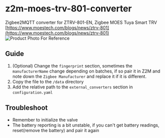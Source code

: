 # z2m-moes-trv-801-converter
Zigbee2MQTT converter for ZTRV-801-EN, Zigbee MOES Tuya Smart TRV [https://www.moestech.com/blogs/news/ztrv-801](https://www.moestech.com/blogs/news/ztrv-801)
![Product Photo For Reference](https://cdn.shopifycdn.net/s/files/1/0531/3206/6981/files/1_480x480.png?v=1702610781) 
## Guide
1. (Optional) Change the `fingerprint` section, sometimes the `manufacturerName` change depending on batches, if so pair it in Z2M and note down the `Zigbee Manufacturer` and replace it if it is different.
2. Copy the file to the `/data` directory
3. Add the relative path to the `external_converters` section in `configuration.yaml`
## Troubleshoot
- Remember to initialize the valve
- The battery reporting is a bit unstable, if you can't get battery readings, reset(remove the battery) and pair it again

